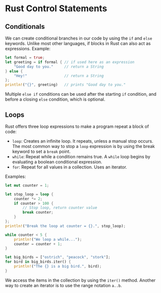 # Rust Control Statements

## Conditionals

We can create conditional branches in our code by using the `if` and `else` keywords. Unlike most other languages, if blocks in Rust can also act as expressions. Example:

```rust
let formal = true;
let greeting = if formal { // if used here as an expression
    "Good day to you."     // return a String
} else {
    "Hey!"                 // return a String
};
println!("{}", greeting)   // prints "Good day to you."
```

Multiple `else if` conditions can be used after the starting `if` condition, and before a closing `else` condition, which is optional.

## Loops

Rust offers three loop expressions to make a program repeat a block of code:

- `loop`: Creates an infinite loop. It repeats, unless a manual stop occurs. The most common way to stop a `loop` expression is by using the break keyword to set a `break` point.
- `while`: Repeat while a condition remains true. A `while` loop begins by evaluating a boolean conditional expression.
- `for`: Repeat for all values in a collection. Uses an iterator.

Examples:

```rust
let mut counter = 1;

let stop_loop = loop {
    counter *= 2;
    if counter > 100 {
        // Stop loop, return counter value
        break counter;
    }
};
println!("Break the loop at counter = {}.", stop_loop);
```

```rust
while counter < 5 {
    println!("We loop a while...");
    counter = counter + 1;
}
```

```rust
let big_birds = ["ostrich", "peacock", "stork"];
for bird in big_birds.iter() {
    println!("The {} is a big bird.", bird);
}
```

We access the items in the collection by using the `iter()` method. Another way to create an iterator is to use the range notation `a..b`.
